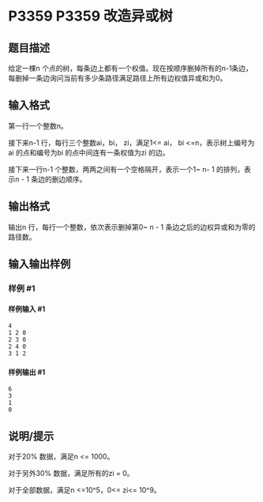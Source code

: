 # P3359 P3359 改造异或树

## 题目描述

给定一棵n 个点的树，每条边上都有一个权值。现在按顺序删掉所有的n-1条边，每删掉一条边询问当前有多少条路径满足路径上所有边权值异或和为0。


## 输入格式

第一行一个整数n。

接下来n-1 行，每行三个整数ai，bi， zi，满足1<= ai， bi <=n，表示树上编号为ai 的点和编号为bi 的点中间连有一条权值为zi 的边。

接下来一行n-1 个整数，两两之间有一个空格隔开，表示一个1~ n- 1 的排列，表示n - 1 条边的删边顺序。


## 输出格式

输出n 行，每行一个整数，依次表示删掉第0~  n - 1 条边之后的边权异或和为零的路径数。


## 输入输出样例

### 样例 #1

#### 样例输入 #1

```
4
1 2 0
2 3 0
2 4 0
3 1 2
```

#### 样例输出 #1

```
6
3
1
0
```

## 说明/提示

对于20% 数据，满足n  <= 1000。

对于另外30% 数据，满足所有的zi = 0。

对于全部数据，满足n <=10^5，0<= zi<= 10^9。

